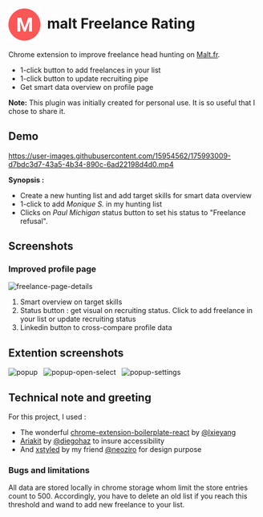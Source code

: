 # <img src="src/img/icon-128.png" width="64" alt="malt Freelance Rating logo" title="malt Freelance Rating"  valign="middle"  /> &nbsp;malt Freelance Rating


Chrome extension to improve freelance head hunting on [Malt.fr](www.malt.fr).

- 1-click button to add freelances in your list
- 1-click button to update recruiting pipe
- Get smart data overview on profile page

**Note:** This plugin was initially created for personal use. It is so useful that I chose to share it.

## Demo

https://user-images.githubusercontent.com/15954562/175993009-d7bdc3d7-43a5-4b34-890c-6ad22198d4d0.mp4

**Synopsis :**

- Create a new hunting list and add target skills for smart data overview
- 1-click to add _Monique S._ in my hunting list
- Clicks on _Paul Michigan_ status button to set his status to "Freelance refusal".


## Screenshots
### Improved profile page

<img
  src="https://res.cloudinary.com/smooth/image/upload/v1656406748/malt-profile-rating-plugin/Capture_d_e%CC%81cran_2022-06-28_a%CC%80_10.57.16.png"
  title="freelance page details" alt="freelance-page-details" width="700px" />

1. Smart overview on target skills
2. Status button : get visual on recruiting status. Click to add freelance in your list or update recruiting status
3. Linkedin button to cross-compare profile data

## Extention screenshots
<p float="left">
  <img width="300" alt="popup" src="https://user-images.githubusercontent.com/15954562/176177912-bfae8c98-fe10-40cb-b39c-051d0cdca3ae.png">&nbsp;&nbsp;
  <img width="300" alt="popup-open-select" src="https://user-images.githubusercontent.com/15954562/176178660-88fc566d-ee73-4a8a-9d68-2a38a56dd78f.png">&nbsp;&nbsp;
  <img width="300" alt="popup-settings" src="https://user-images.githubusercontent.com/15954562/176178383-2174d004-979b-42eb-b9de-cf77d7968d1e.png">&nbsp;&nbsp;
</p>

## Technical note and greeting

For this project, I used :

- The wonderful [chrome-extension-boilerplate-react](https://github.com/lxieyang/chrome-extension-boilerplate-react) by [@lxieyang](https://github.com/lxieyang)
- [Ariakit](https://github.com/ariakit/ariakit) by [@diegohaz](https://twitter.com/diegohaz) to insure accessibility
- And [xstyled](https://github.com/gregberge/xstyled) by my friend [@neoziro](https://twitter.com/neoziro) for design purpose

### Bugs and limitations

All data are stored locally in chrome storage whom limit the store entries count to 500. Accordingly, you have to delete an old list if you reach this threshold and wand to add new freelance to your list.
